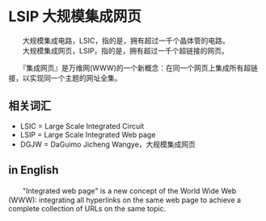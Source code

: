 LSIP 大规模集成网页
===================

　　大规模集成电路，LSIC，指的是，拥有超过一千个晶体管的电路。  
　　大规模集成网页，LSIP，指的是，拥有超过一千个超链接的网页。  

　　『集成网页』是万维网(WWW)的一个新概念：在同一个网页上集成所有超链接，以实现同一个主题的网址全集。


相关词汇
--------

* LSIC = Large Scale Integrated Circuit
* LSIP = Large Scale Integrated Web page
* DGJW = DaGuimo Jicheng Wangye，大规模集成网页

in English
----------

　　"Integrated web page" is a new concept of the World Wide Web (WWW): integrating all hyperlinks on the same web page to achieve a complete collection of URLs on the same topic.
